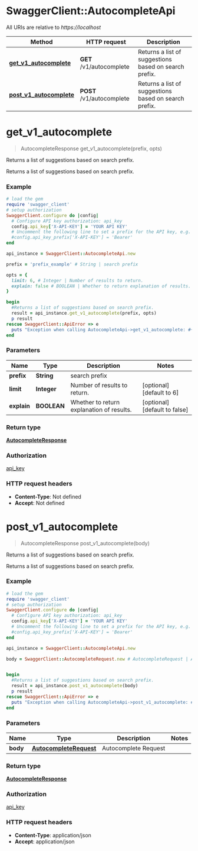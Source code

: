 # SwaggerClient::AutocompleteApi

All URIs are relative to *https://localhost*

Method | HTTP request | Description
------------- | ------------- | -------------
[**get_v1_autocomplete**](AutocompleteApi.md#get_v1_autocomplete) | **GET** /v1/autocomplete | Returns a list of suggestions based on search prefix.
[**post_v1_autocomplete**](AutocompleteApi.md#post_v1_autocomplete) | **POST** /v1/autocomplete | Returns a list of suggestions based on search prefix.


# **get_v1_autocomplete**
> AutocompleteResponse get_v1_autocomplete(prefix, opts)

Returns a list of suggestions based on search prefix.

Returns a list of suggestions based on search prefix.

### Example
```ruby
# load the gem
require 'swagger_client'
# setup authorization
SwaggerClient.configure do |config|
  # Configure API key authorization: api_key
  config.api_key['X-API-KEY'] = 'YOUR API KEY'
  # Uncomment the following line to set a prefix for the API key, e.g. 'Bearer' (defaults to nil)
  #config.api_key_prefix['X-API-KEY'] = 'Bearer'
end

api_instance = SwaggerClient::AutocompleteApi.new

prefix = 'prefix_example' # String | search prefix

opts = { 
  limit: 6, # Integer | Number of results to return.
  explain: false # BOOLEAN | Whether to return explanation of results.
}

begin
  #Returns a list of suggestions based on search prefix.
  result = api_instance.get_v1_autocomplete(prefix, opts)
  p result
rescue SwaggerClient::ApiError => e
  puts "Exception when calling AutocompleteApi->get_v1_autocomplete: #{e}"
end
```

### Parameters

Name | Type | Description  | Notes
------------- | ------------- | ------------- | -------------
 **prefix** | **String**| search prefix | 
 **limit** | **Integer**| Number of results to return. | [optional] [default to 6]
 **explain** | **BOOLEAN**| Whether to return explanation of results. | [optional] [default to false]

### Return type

[**AutocompleteResponse**](AutocompleteResponse.md)

### Authorization

[api_key](../README.md#api_key)

### HTTP request headers

 - **Content-Type**: Not defined
 - **Accept**: Not defined



# **post_v1_autocomplete**
> AutocompleteResponse post_v1_autocomplete(body)

Returns a list of suggestions based on search prefix.

Returns a list of suggestions based on search prefix.

### Example
```ruby
# load the gem
require 'swagger_client'
# setup authorization
SwaggerClient.configure do |config|
  # Configure API key authorization: api_key
  config.api_key['X-API-KEY'] = 'YOUR API KEY'
  # Uncomment the following line to set a prefix for the API key, e.g. 'Bearer' (defaults to nil)
  #config.api_key_prefix['X-API-KEY'] = 'Bearer'
end

api_instance = SwaggerClient::AutocompleteApi.new

body = SwaggerClient::AutocompleteRequest.new # AutocompleteRequest | Autocomplete Request


begin
  #Returns a list of suggestions based on search prefix.
  result = api_instance.post_v1_autocomplete(body)
  p result
rescue SwaggerClient::ApiError => e
  puts "Exception when calling AutocompleteApi->post_v1_autocomplete: #{e}"
end
```

### Parameters

Name | Type | Description  | Notes
------------- | ------------- | ------------- | -------------
 **body** | [**AutocompleteRequest**](AutocompleteRequest.md)| Autocomplete Request | 

### Return type

[**AutocompleteResponse**](AutocompleteResponse.md)

### Authorization

[api_key](../README.md#api_key)

### HTTP request headers

 - **Content-Type**: application/json
 - **Accept**: application/json



